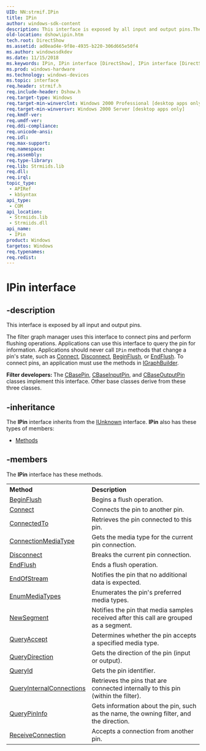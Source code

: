 ```yaml
---
UID: NN:strmif.IPin
title: IPin
author: windows-sdk-content
description: This interface is exposed by all input and output pins.The filter graph manager uses this interface to connect pins and perform flushing operations.
old-location: dshow\ipin.htm
tech.root: DirectShow
ms.assetid: ad0ead4e-9f8e-4935-b220-306d665e50f4
ms.author: windowssdkdev
ms.date: 11/15/2018
ms.keywords: IPin, IPin interface [DirectShow], IPin interface [DirectShow],described, IPinInterface, dshow.ipin, strmif/IPin
ms.prod: windows-hardware
ms.technology: windows-devices
ms.topic: interface
req.header: strmif.h
req.include-header: Dshow.h
req.target-type: Windows
req.target-min-winverclnt: Windows 2000 Professional [desktop apps only]
req.target-min-winversvr: Windows 2000 Server [desktop apps only]
req.kmdf-ver: 
req.umdf-ver: 
req.ddi-compliance: 
req.unicode-ansi: 
req.idl: 
req.max-support: 
req.namespace: 
req.assembly: 
req.type-library: 
req.lib: Strmiids.lib
req.dll: 
req.irql: 
topic_type:
 - APIRef
 - kbSyntax
api_type:
 - COM
api_location:
 - Strmiids.lib
 - Strmiids.dll
api_name:
 - IPin
product: Windows
targetos: Windows
req.typenames: 
req.redist: 
---
```


# IPin interface


## -description



This interface is exposed by all input and output pins.

The filter graph manager uses this interface to connect pins and perform flushing operations. Applications can use this interface to query the pin for information. Applications should never call <code>IPin</code> methods that change a pin's state, such as <a href="https://msdn.microsoft.com/1b02ee67-5dc5-44c1-bea5-2eab46ebd0f6">Connect</a>, <a href="https://msdn.microsoft.com/46e1e99c-848b-4936-b6bf-4ef1703a1f42">Disconnect</a>, <a href="https://msdn.microsoft.com/15563666-5f35-46a0-ad12-215979c9d9c1">BeginFlush</a>, or <a href="https://msdn.microsoft.com/42b201b6-1fbf-4a01-aed7-23a9e66c11ea">EndFlush</a>. To connect pins, an application must use the methods in <a href="https://msdn.microsoft.com/54ed8ac8-4821-4c0c-9fb9-789c70dbca37">IGraphBuilder</a>.

<b>Filter developers: </b>The <a href="https://msdn.microsoft.com/23b9a0e2-24fe-4ff9-b2bb-97630c237de9">CBasePin</a>, <a href="https://msdn.microsoft.com/5a2b7f09-8c8b-45da-a4b7-afeb8d5548c1">CBaseInputPin</a>, and <a href="https://msdn.microsoft.com/5279c8aa-6ec0-4a89-a1b3-6904d7b69a93">CBaseOutputPin</a> classes implement this interface. Other base classes derive from these three classes.




## -inheritance

The <b xmlns:loc="http://microsoft.com/wdcml/l10n">IPin</b> interface inherits from the <a href="https://msdn.microsoft.com/33f1d79a-33fc-4ce5-a372-e08bda378332">IUnknown</a> interface. <b>IPin</b> also has these types of members:
<ul>
<li><a href="https://docs.microsoft.com/">Methods</a></li>
</ul>

## -members

The <b>IPin</b> interface has these methods.
<table class="members" id="memberListMethods">
<tr>
<th align="left" width="37%">Method</th>
<th align="left" width="63%">Description</th>
</tr>
<tr data="declared;">
<td align="left" width="37%">
<a href="https://msdn.microsoft.com/15563666-5f35-46a0-ad12-215979c9d9c1">BeginFlush</a>
</td>
<td align="left" width="63%">
Begins a flush operation.

</td>
</tr>
<tr data="declared;">
<td align="left" width="37%">
<a href="https://msdn.microsoft.com/1b02ee67-5dc5-44c1-bea5-2eab46ebd0f6">Connect</a>
</td>
<td align="left" width="63%">
Connects the pin to another pin.

</td>
</tr>
<tr data="declared;">
<td align="left" width="37%">
<a href="https://msdn.microsoft.com/970c814f-2309-481e-9e8e-9bd32b83fdc7">ConnectedTo</a>
</td>
<td align="left" width="63%">
Retrieves the pin connected to this pin.

</td>
</tr>
<tr data="declared;">
<td align="left" width="37%">
<a href="https://msdn.microsoft.com/f372bfa7-b0ba-43f9-ba86-cbca5d1de515">ConnectionMediaType</a>
</td>
<td align="left" width="63%">
Gets the media type for the current pin connection.

</td>
</tr>
<tr data="declared;">
<td align="left" width="37%">
<a href="https://msdn.microsoft.com/46e1e99c-848b-4936-b6bf-4ef1703a1f42">Disconnect</a>
</td>
<td align="left" width="63%">
Breaks the current pin connection.

</td>
</tr>
<tr data="declared;">
<td align="left" width="37%">
<a href="https://msdn.microsoft.com/42b201b6-1fbf-4a01-aed7-23a9e66c11ea">EndFlush</a>
</td>
<td align="left" width="63%">
Ends a flush operation.

</td>
</tr>
<tr data="declared;">
<td align="left" width="37%">
<a href="https://msdn.microsoft.com/b0cca250-9603-4d58-8af5-5b272730e5fa">EndOfStream</a>
</td>
<td align="left" width="63%">
Notifies the pin that no additional data is expected.

</td>
</tr>
<tr data="declared;">
<td align="left" width="37%">
<a href="https://msdn.microsoft.com/288be4db-5236-40e5-bd92-d95b1bfb86fa">EnumMediaTypes</a>
</td>
<td align="left" width="63%">
Enumerates the pin's preferred media types.

</td>
</tr>
<tr data="declared;">
<td align="left" width="37%">
<a href="https://msdn.microsoft.com/70c4bda0-3efa-4f85-b71e-174c4c80830c">NewSegment</a>
</td>
<td align="left" width="63%">
Notifies the pin that media samples received after this call are grouped as a segment.

</td>
</tr>
<tr data="declared;">
<td align="left" width="37%">
<a href="https://msdn.microsoft.com/ed11eeef-464b-4a75-958b-2bc6dbc7af04">QueryAccept</a>
</td>
<td align="left" width="63%">
Determines whether the pin accepts a specified media type.

</td>
</tr>
<tr data="declared;">
<td align="left" width="37%">
<a href="https://msdn.microsoft.com/cc36b5d6-bcca-403d-b840-ceabbf159f5d">QueryDirection</a>
</td>
<td align="left" width="63%">
Gets the direction of the pin (input or output).

</td>
</tr>
<tr data="declared;">
<td align="left" width="37%">
<a href="https://msdn.microsoft.com/d4fb2713-549d-4c0d-9768-386bcffd696f">QueryId</a>
</td>
<td align="left" width="63%">
Gets the pin identifier.

</td>
</tr>
<tr data="declared;">
<td align="left" width="37%">
<a href="https://msdn.microsoft.com/c0289b89-9220-402c-858c-09076e2ab6b6">QueryInternalConnections</a>
</td>
<td align="left" width="63%">
Retrieves the pins that are connected internally to this pin (within the filter).

</td>
</tr>
<tr data="declared;">
<td align="left" width="37%">
<a href="https://msdn.microsoft.com/1a7c85ce-46f1-4928-9e2a-3a4bd96dc771">QueryPinInfo</a>
</td>
<td align="left" width="63%">
Gets information about the pin, such as the name, the owning filter, and the direction.

</td>
</tr>
<tr data="declared;">
<td align="left" width="37%">
<a href="https://msdn.microsoft.com/b2013e95-88bc-4f4a-87af-2b13c120ec46">ReceiveConnection</a>
</td>
<td align="left" width="63%">
Accepts a connection from another pin.

</td>
</tr>
</table> 

